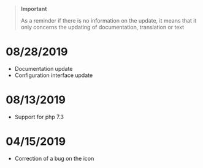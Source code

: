 >**Important**
>
>As a reminder if there is no information on the update, it means that it only concerns the updating of documentation, translation or text

# 08/28/2019

- Documentation update
- Configuration interface update

# 08/13/2019

- Support for php 7.3

# 04/15/2019

- Correction of a bug on the icon
